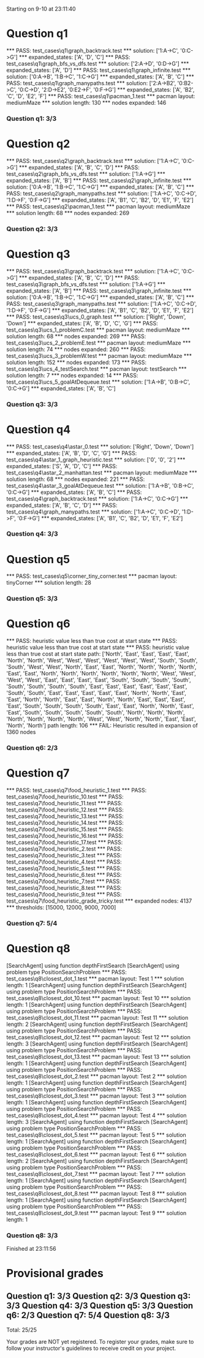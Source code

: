 Starting on 9-10 at 23:11:40

Question q1
===========

*** PASS: test_cases\q1\graph_backtrack.test
*** 	solution:		['1:A->C', '0:C->G']
*** 	expanded_states:	['A', 'D', 'C']
*** PASS: test_cases\q1\graph_bfs_vs_dfs.test
*** 	solution:		['2:A->D', '0:D->G']
*** 	expanded_states:	['A', 'D']
*** PASS: test_cases\q1\graph_infinite.test
*** 	solution:		['0:A->B', '1:B->C', '1:C->G']
*** 	expanded_states:	['A', 'B', 'C']
*** PASS: test_cases\q1\graph_manypaths.test
*** 	solution:		['2:A->B2', '0:B2->C', '0:C->D', '2:D->E2', '0:E2->F', '0:F->G']
*** 	expanded_states:	['A', 'B2', 'C', 'D', 'E2', 'F']
*** PASS: test_cases\q1\pacman_1.test
*** 	pacman layout:		mediumMaze
*** 	solution length: 130
*** 	nodes expanded:		146

### Question q1: 3/3 ###


Question q2
===========

*** PASS: test_cases\q2\graph_backtrack.test
*** 	solution:		['1:A->C', '0:C->G']
*** 	expanded_states:	['A', 'B', 'C', 'D']
*** PASS: test_cases\q2\graph_bfs_vs_dfs.test
*** 	solution:		['1:A->G']
*** 	expanded_states:	['A', 'B']
*** PASS: test_cases\q2\graph_infinite.test
*** 	solution:		['0:A->B', '1:B->C', '1:C->G']
*** 	expanded_states:	['A', 'B', 'C']
*** PASS: test_cases\q2\graph_manypaths.test
*** 	solution:		['1:A->C', '0:C->D', '1:D->F', '0:F->G']
*** 	expanded_states:	['A', 'B1', 'C', 'B2', 'D', 'E1', 'F', 'E2']
*** PASS: test_cases\q2\pacman_1.test
*** 	pacman layout:		mediumMaze
*** 	solution length: 68
*** 	nodes expanded:		269

### Question q2: 3/3 ###


Question q3
===========

*** PASS: test_cases\q3\graph_backtrack.test
*** 	solution:		['1:A->C', '0:C->G']
*** 	expanded_states:	['A', 'B', 'C', 'D']
*** PASS: test_cases\q3\graph_bfs_vs_dfs.test
*** 	solution:		['1:A->G']
*** 	expanded_states:	['A', 'B']
*** PASS: test_cases\q3\graph_infinite.test
*** 	solution:		['0:A->B', '1:B->C', '1:C->G']
*** 	expanded_states:	['A', 'B', 'C']
*** PASS: test_cases\q3\graph_manypaths.test
*** 	solution:		['1:A->C', '0:C->D', '1:D->F', '0:F->G']
*** 	expanded_states:	['A', 'B1', 'C', 'B2', 'D', 'E1', 'F', 'E2']
*** PASS: test_cases\q3\ucs_0_graph.test
*** 	solution:		['Right', 'Down', 'Down']
*** 	expanded_states:	['A', 'B', 'D', 'C', 'G']
*** PASS: test_cases\q3\ucs_1_problemC.test
*** 	pacman layout:		mediumMaze
*** 	solution length: 68
*** 	nodes expanded:		269
*** PASS: test_cases\q3\ucs_2_problemE.test
*** 	pacman layout:		mediumMaze
*** 	solution length: 74
*** 	nodes expanded:		260
*** PASS: test_cases\q3\ucs_3_problemW.test
*** 	pacman layout:		mediumMaze
*** 	solution length: 152
*** 	nodes expanded:		173
*** PASS: test_cases\q3\ucs_4_testSearch.test
*** 	pacman layout:		testSearch
*** 	solution length: 7
*** 	nodes expanded:		14
*** PASS: test_cases\q3\ucs_5_goalAtDequeue.test
*** 	solution:		['1:A->B', '0:B->C', '0:C->G']
*** 	expanded_states:	['A', 'B', 'C']

### Question q3: 3/3 ###


Question q4
===========

*** PASS: test_cases\q4\astar_0.test
*** 	solution:		['Right', 'Down', 'Down']
*** 	expanded_states:	['A', 'B', 'D', 'C', 'G']
*** PASS: test_cases\q4\astar_1_graph_heuristic.test
*** 	solution:		['0', '0', '2']
*** 	expanded_states:	['S', 'A', 'D', 'C']
*** PASS: test_cases\q4\astar_2_manhattan.test
*** 	pacman layout:		mediumMaze
*** 	solution length: 68
*** 	nodes expanded:		221
*** PASS: test_cases\q4\astar_3_goalAtDequeue.test
*** 	solution:		['1:A->B', '0:B->C', '0:C->G']
*** 	expanded_states:	['A', 'B', 'C']
*** PASS: test_cases\q4\graph_backtrack.test
*** 	solution:		['1:A->C', '0:C->G']
*** 	expanded_states:	['A', 'B', 'C', 'D']
*** PASS: test_cases\q4\graph_manypaths.test
*** 	solution:		['1:A->C', '0:C->D', '1:D->F', '0:F->G']
*** 	expanded_states:	['A', 'B1', 'C', 'B2', 'D', 'E1', 'F', 'E2']

### Question q4: 3/3 ###


Question q5
===========

*** PASS: test_cases\q5\corner_tiny_corner.test
*** 	pacman layout:		tinyCorner
*** 	solution length:		28

### Question q5: 3/3 ###


Question q6
===========

*** PASS: heuristic value less than true cost at start state
*** PASS: heuristic value less than true cost at start state
*** PASS: heuristic value less than true cost at start state
path: ['North', 'East', 'East', 'East', 'East', 'North', 'North', 'West', 'West', 'West', 'West', 'West', 'West', 'South', 'South', 'South', 'West', 'West', 'North', 'East', 'East', 'North', 'North', 'North', 'North', 'East', 'East', 'North', 'North', 'North', 'North', 'North', 'North', 'West', 'West', 'West', 'West', 'East', 'East', 'East', 'East', 'South', 'South', 'South', 'South', 'South', 'South', 'South', 'South', 'East', 'East', 'East', 'East', 'East', 'East', 'South', 'South', 'East', 'East', 'East', 'East', 'East', 'North', 'North', 'East', 'East', 'North', 'North', 'East', 'East', 'North', 'North', 'East', 'East', 'East', 'East', 'South', 'South', 'South', 'South', 'East', 'East', 'North', 'North', 'East', 'East', 'South', 'South', 'South', 'South', 'South', 'North', 'North', 'North', 'North', 'North', 'North', 'North', 'West', 'West', 'North', 'North', 'East', 'East', 'North', 'North']
path length: 106
*** FAIL: Heuristic resulted in expansion of 1360 nodes

### Question q6: 2/3 ###


Question q7
===========

*** PASS: test_cases\q7\food_heuristic_1.test
*** PASS: test_cases\q7\food_heuristic_10.test
*** PASS: test_cases\q7\food_heuristic_11.test
*** PASS: test_cases\q7\food_heuristic_12.test
*** PASS: test_cases\q7\food_heuristic_13.test
*** PASS: test_cases\q7\food_heuristic_14.test
*** PASS: test_cases\q7\food_heuristic_15.test
*** PASS: test_cases\q7\food_heuristic_16.test
*** PASS: test_cases\q7\food_heuristic_17.test
*** PASS: test_cases\q7\food_heuristic_2.test
*** PASS: test_cases\q7\food_heuristic_3.test
*** PASS: test_cases\q7\food_heuristic_4.test
*** PASS: test_cases\q7\food_heuristic_5.test
*** PASS: test_cases\q7\food_heuristic_6.test
*** PASS: test_cases\q7\food_heuristic_7.test
*** PASS: test_cases\q7\food_heuristic_8.test
*** PASS: test_cases\q7\food_heuristic_9.test
*** PASS: test_cases\q7\food_heuristic_grade_tricky.test
*** 	expanded nodes: 4137
*** 	thresholds: [15000, 12000, 9000, 7000]

### Question q7: 5/4 ###


Question q8
===========

[SearchAgent] using function depthFirstSearch
[SearchAgent] using problem type PositionSearchProblem
*** PASS: test_cases\q8\closest_dot_1.test
*** 	pacman layout:		Test 1
*** 	solution length:		1
[SearchAgent] using function depthFirstSearch
[SearchAgent] using problem type PositionSearchProblem
*** PASS: test_cases\q8\closest_dot_10.test
*** 	pacman layout:		Test 10
*** 	solution length:		1
[SearchAgent] using function depthFirstSearch
[SearchAgent] using problem type PositionSearchProblem
*** PASS: test_cases\q8\closest_dot_11.test
*** 	pacman layout:		Test 11
*** 	solution length:		2
[SearchAgent] using function depthFirstSearch
[SearchAgent] using problem type PositionSearchProblem
*** PASS: test_cases\q8\closest_dot_12.test
*** 	pacman layout:		Test 12
*** 	solution length:		3
[SearchAgent] using function depthFirstSearch
[SearchAgent] using problem type PositionSearchProblem
*** PASS: test_cases\q8\closest_dot_13.test
*** 	pacman layout:		Test 13
*** 	solution length:		1
[SearchAgent] using function depthFirstSearch
[SearchAgent] using problem type PositionSearchProblem
*** PASS: test_cases\q8\closest_dot_2.test
*** 	pacman layout:		Test 2
*** 	solution length:		1
[SearchAgent] using function depthFirstSearch
[SearchAgent] using problem type PositionSearchProblem
*** PASS: test_cases\q8\closest_dot_3.test
*** 	pacman layout:		Test 3
*** 	solution length:		1
[SearchAgent] using function depthFirstSearch
[SearchAgent] using problem type PositionSearchProblem
*** PASS: test_cases\q8\closest_dot_4.test
*** 	pacman layout:		Test 4
*** 	solution length:		3
[SearchAgent] using function depthFirstSearch
[SearchAgent] using problem type PositionSearchProblem
*** PASS: test_cases\q8\closest_dot_5.test
*** 	pacman layout:		Test 5
*** 	solution length:		1
[SearchAgent] using function depthFirstSearch
[SearchAgent] using problem type PositionSearchProblem
*** PASS: test_cases\q8\closest_dot_6.test
*** 	pacman layout:		Test 6
*** 	solution length:		2
[SearchAgent] using function depthFirstSearch
[SearchAgent] using problem type PositionSearchProblem
*** PASS: test_cases\q8\closest_dot_7.test
*** 	pacman layout:		Test 7
*** 	solution length:		1
[SearchAgent] using function depthFirstSearch
[SearchAgent] using problem type PositionSearchProblem
*** PASS: test_cases\q8\closest_dot_8.test
*** 	pacman layout:		Test 8
*** 	solution length:		1
[SearchAgent] using function depthFirstSearch
[SearchAgent] using problem type PositionSearchProblem
*** PASS: test_cases\q8\closest_dot_9.test
*** 	pacman layout:		Test 9
*** 	solution length:		1

### Question q8: 3/3 ###


Finished at 23:11:56

Provisional grades
==================
Question q1: 3/3
Question q2: 3/3
Question q3: 3/3
Question q4: 3/3
Question q5: 3/3
Question q6: 2/3
Question q7: 5/4
Question q8: 3/3
------------------
Total: 25/25

Your grades are NOT yet registered.  To register your grades, make sure
to follow your instructor's guidelines to receive credit on your project.

